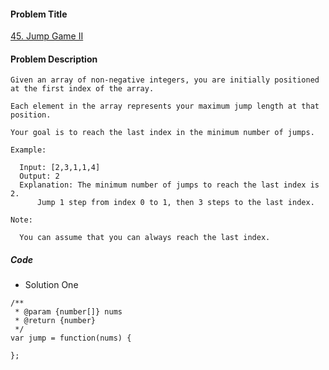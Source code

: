 #### Problem Title
[45. Jump Game II](https://leetcode.com/problems/jump-game-ii/)
#### Problem Description
```
Given an array of non-negative integers, you are initially positioned at the first index of the array.

Each element in the array represents your maximum jump length at that position.

Your goal is to reach the last index in the minimum number of jumps.

Example:

  Input: [2,3,1,1,4]
  Output: 2
  Explanation: The minimum number of jumps to reach the last index is 2.
      Jump 1 step from index 0 to 1, then 3 steps to the last index.

Note:

  You can assume that you can always reach the last index.
```

##### Code

- Solution One
```
/**
 * @param {number[]} nums
 * @return {number}
 */
var jump = function(nums) {
    
};
```
